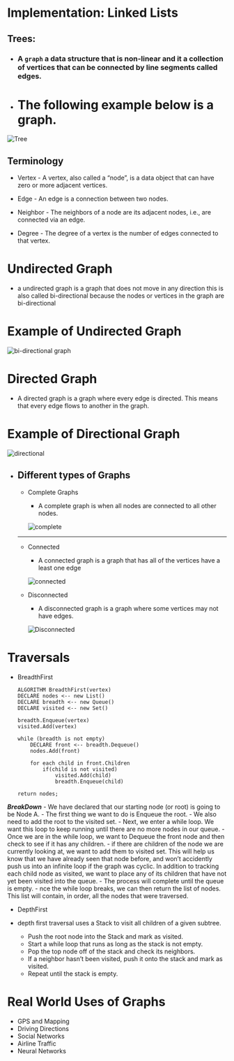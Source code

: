 # Implementation: Linked Lists

## Trees:

- ### A `graph` a data structure that is non-linear and it a collection of vertices that can be connected by line segments called edges.

- # The following example below is a graph.


![Tree](https://media.geeksforgeeks.org/wp-content/cdn-uploads/binary-tree-to-DLL.png)


## Terminology 

  - Vertex - A vertex, also called a “node”, is a data object that can have zero or more adjacent vertices.
  
  - Edge - An edge is a connection between two nodes.
  
  - Neighbor - The neighbors of a node are its adjacent nodes, i.e., are connected via an edge.
  
  - Degree - The degree of a vertex is the number of edges connected to that vertex.



# Undirected Graph 
  - a undirected graph is a graph that does not move in any direction this is also called bi-directional because the nodes or vertices in the graph are bi-directional

# Example of Undirected Graph 
![bi-directional graph](https://codefellows.github.io/common_curriculum/data_structures_and_algorithms/Code_401/class-35/resources/assets/UndirectedGraph.PNG)

# Directed Graph 
  - A directed graph is a graph where every edge is directed. This means that every edge flows to another in the graph. 
# Example of Directional Graph
  ![directional](https://codefellows.github.io/common_curriculum/data_structures_and_algorithms/Code_401/class-35/resources/assets/DirectedGraph.PNG)


- ## Different types of Graphs
    


  - Complete Graphs
    - A complete graph is when all nodes are connected to all other nodes.

    ![complete](https://codefellows.github.io/common_curriculum/data_structures_and_algorithms/Code_401/class-35/resources/assets/CompleteGraph.PNG)

  <hr>


  - Connected
    - A connected graph is a graph that has all of the vertices have a least one edge

    ![connected](https://codefellows.github.io/common_curriculum/data_structures_and_algorithms/Code_401/class-35/resources/assets/ConnectedGraph.PNG) 

  - Disconnected
    - A disconnected graph is a graph where some vertices may not have edges.

    ![Disconnected](https://codefellows.github.io/common_curriculum/data_structures_and_algorithms/Code_401/class-35/resources/assets/ConnectedGraph.PNG) 


# Traversals

  - BreadthFirst 
    ```
    ALGORITHM BreadthFirst(vertex)
    DECLARE nodes <-- new List()
    DECLARE breadth <-- new Queue()
    DECLARE visited <-- new Set()

    breadth.Enqueue(vertex)
    visited.Add(vertex)

    while (breadth is not empty)
        DECLARE front <-- breadth.Dequeue()
        nodes.Add(front)

        for each child in front.Children
            if(child is not visited)
                visited.Add(child)
                breadth.Enqueue(child)

    return nodes;
    ```
  ***BreakDown***
    - We have declared that our starting node (or root) is going to be Node A.
    - The first thing we want to do is Enqueue the root.
    - We also need to add the root to the visited set.
    - Next, we enter a while loop. We want this loop to keep running until there are no more nodes in our queue.
    - Once we are in the while loop, we want to Dequeue the front node and then check to see if it has any children.
    - if there are children of the node we are currently looking at, we want to add them to visited set. This will help us know that we have already seen that node before, and won’t accidently push us into an infinite loop if the graph was cyclic. In addition to tracking each child node as visited, we want to place any of its children that have not yet been visited into the queue.
    - The process will complete until the queue is empty.
    - nce the while loop breaks, we can then return the list of nodes. This list will contain, in order, all the nodes that were traversed.


  - DepthFirst

  - depth first traversal uses a Stack to visit all children of a given subtree.
    - Push the root node into the Stack and mark as visited.
    - Start a while loop that runs as long as the stack is not empty.
    - Pop the top node off of the stack and check its neighbors.
    - If a neighbor hasn’t been visited, push it onto the stack and mark as visited.
    - Repeat until the stack is empty.

# Real World Uses of Graphs

  - GPS and Mapping
  - Driving Directions
  - Social Networks
  - Airline Traffic
  - Neural Networks












 